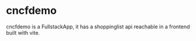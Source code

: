 # cncfdemo

cncfdemo is a FullstackApp, it has a shoppinglist api reachable in a frontend built with vite.